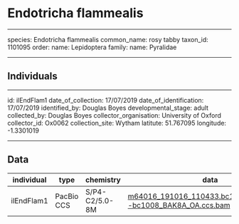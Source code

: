 # Endotricha flammealis

---
species: Endotricha flammealis
common_name: rosy tabby
taxon_id: 1101095
order:
  name: Lepidoptera
family:
  name: Pyralidae

---

## Individuals

---
id: ilEndFlam1
date_of_collection: 17/07/2019
date_of_identification: 17/07/2019
identified_by: Douglas Boyes
developmental_stage: adult
collected_by: Douglas Boyes
collector_organisation: University of Oxford
collector_id: Ox0062
collection_site: Wytham
latitute: 51.767095
longitude: -1.3301019

---

## Data

| individual | type       | chemistry      | data |
| ---------- | ---------- | -------------- | ---- |
| ilEndFlam1 | PacBio CCS | S/P4-C2/5.0-8M | [m64016_191016_110433.bc1008_BAK8A_OA--bc1008_BAK8A_OA.ccs.bam](https://darwin.cog.sanger.ac.uk/insects/Endotricha_flammealis/ilEndFlam1/genomic_data/pacbio/m64016_191016_110433.bc1008_BAK8A_OA--bc1008_BAK8A_OA.ccs.bam) [[pbi](https://darwin.cog.sanger.ac.uk/insects/Endotricha_flammealis/ilEndFlam1/genomic_data/pacbio/m64016_191016_110433.bc1008_BAK8A_OA--bc1008_BAK8A_OA.ccs.bam.pbi)]|
